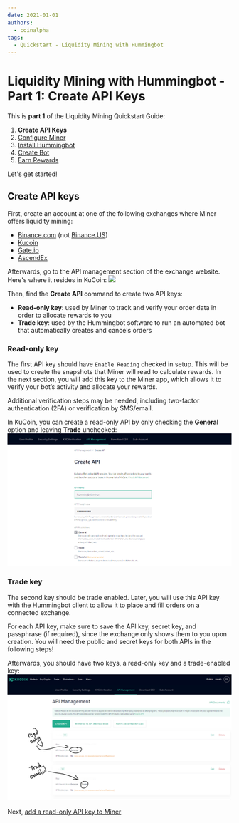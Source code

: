 ```yaml
---
date: 2021-01-01
authors:
  - coinalpha
tags:
  - Quickstart - Liquidity Mining with Hummingbot
---
```


# Liquidity Mining with Hummingbot - Part 1: Create API Keys

This is **part 1** of the Liquidity Mining Quickstart Guide:

1. **Create API Keys**
2. [Configure Miner]
3. [Install Hummingbot]
4. [Create Bot]
5. [Earn Rewards]

Let's get started!

## Create API keys

First, create an account at one of the following exchanges where Miner offers liquidity mining:

* [Binance.com](https://binance.com) (not [Binance.US](https://binance.us))
* [Kucoin](https://kucoin.com)
* [Gate.io](https://gate.io)
* [AscendEx](https://ascendex.com)

Afterwards, go to the API management section of the exchange website. Here's where it resides in KuCoin:
![][kucoin-home]

Then, find the **Create API** command to create two API keys:

* **Read-only key**: used by Miner to track and verify your order data in order to allocate rewards to you
* **Trade key**: used by the Hummingbot software to run an automated bot that automatically creates and cancels orders

### Read-only key

The first API key should have `Enable Reading` checked in setup. This will be used to create the snapshots that Miner will read to calculate rewards. In the next section, you will add this key to the Miner app, which allows it to verify your bot’s activity and allocate your rewards.

Additional verification steps may be needed, including two-factor authentication (2FA) or verification by SMS/email.

In KuCoin, you can create a read-only API by only checking the **General** option and leaving **Trade** unchecked:
![](./1-b-kucoin-create-api.png)

### Trade key

The second key should be trade enabled. Later, you will use this API key with the Hummingbot client to allow it to place and fill orders on a connected exchange.

For each API key, make sure to save the API key, secret key, and passphrase (if required), since the exchange only shows them to you upon creation. You will need the public and secret keys for both APIs in the following steps!

Afterwards, you should have two keys, a read-only key and a trade-enabled key:
![](./1-c-kucoin-api-management.png)

Next, [add a read-only API key to Miner][Configure Miner]

[kucoin-home]: ./1-a-kucoin-home.png
[Configure Miner]: 2-configure-miner.md
[Install Hummingbot]: 3-install-hummingbot.md
[Create Bot]: 4-create-bot.md
[Earn Rewards]: 5-earn-rewards.md
